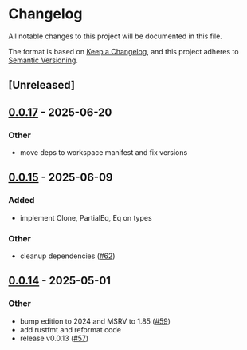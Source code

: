 # Changelog

All notable changes to this project will be documented in this file.

The format is based on [Keep a Changelog](https://keepachangelog.com/en/1.0.0/),
and this project adheres to [Semantic Versioning](https://semver.org/spec/v2.0.0.html).

## [Unreleased]

## [0.0.17](https://github.com/joshka/webfinger-rs/compare/webfinger-rs-v0.0.16...webfinger-rs-v0.0.17) - 2025-06-20

### Other

- move deps to workspace manifest and fix versions

## [0.0.15](https://github.com/joshka/webfinger-rs/compare/webfinger-rs-v0.0.14...webfinger-rs-v0.0.15) - 2025-06-09

### Added

- implement Clone, PartialEq, Eq on types

### Other

- cleanup dependencies ([#62](https://github.com/joshka/webfinger-rs/pull/62))

## [0.0.14](https://github.com/joshka/webfinger-rs/compare/webfinger-rs-v0.0.13...webfinger-rs-v0.0.14) - 2025-05-01

### Other

- bump edition to 2024 and MSRV to 1.85 ([#59](https://github.com/joshka/webfinger-rs/pull/59))
- add rustfmt and reformat code
- release v0.0.13 ([#57](https://github.com/joshka/webfinger-rs/pull/57))
